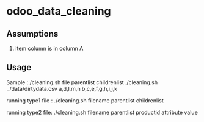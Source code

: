 # odoo_data_cleaning

## Assumptions
1. item column is in column A


## Usage

Sample :./cleaning.sh file parentlist childrenlist 
./cleaning.sh ../data/dirtydata.csv a,d,l,m,n b,c,e,f,g,h,i,j,k

running type1 file : ./cleaning.sh filename parentlist childrenlist 

running type2 file: ./cleaning.sh filename parentlist productid attribute value 
